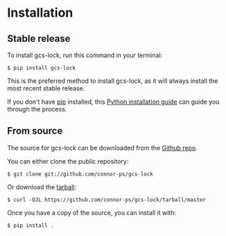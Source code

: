 # Installation

## Stable release

To install gcs-lock, run this command in your
terminal:

``` console
$ pip install gcs-lock
```

This is the preferred method to install gcs-lock, as it will always install the most recent stable release.

If you don't have [pip][] installed, this [Python installation guide][]
can guide you through the process.

## From source

The source for gcs-lock can be downloaded from
the [Github repo][].

You can either clone the public repository:

``` console
$ git clone git://github.com/connor-ps/gcs-lock
```

Or download the [tarball][]:

``` console
$ curl -OJL https://github.com/connor-ps/gcs-lock/tarball/master
```

Once you have a copy of the source, you can install it with:

``` console
$ pip install .
```

  [pip]: https://pip.pypa.io
  [Python installation guide]: http://docs.python-guide.org/en/latest/starting/installation/
  [Github repo]: https://github.com/%7B%7B%20cookiecutter.github_username%20%7D%7D/%7B%7B%20cookiecutter.project_slug%20%7D%7D
  [tarball]: https://github.com/%7B%7B%20cookiecutter.github_username%20%7D%7D/%7B%7B%20cookiecutter.project_slug%20%7D%7D/tarball/master
